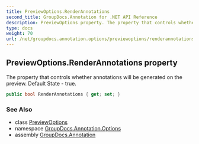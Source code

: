 ```yaml
---
title: PreviewOptions.RenderAnnotations
second_title: GroupDocs.Annotation for .NET API Reference
description: PreviewOptions property. The property that controls whether annotations will be generated on the preview. Default State  true
type: docs
weight: 70
url: /net/groupdocs.annotation.options/previewoptions/renderannotations/
---
```

## PreviewOptions.RenderAnnotations property

The property that controls whether annotations will be generated on the preview. Default State - true.

```csharp
public bool RenderAnnotations { get; set; }
```

### See Also

* class [PreviewOptions](../)
* namespace [GroupDocs.Annotation.Options](../../previewoptions/)
* assembly [GroupDocs.Annotation](../../../)


